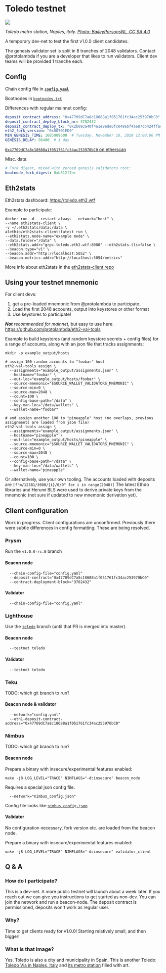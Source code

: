 # Toledo testnet

![](Toledo_metro_station.jpg)

*Toledo metro station, Naples, italy. [Photo: BaileyParsonsNL, CC SA 4.0](https://commons.wikimedia.org/wiki/File:Toledo_metro_station_(J).jpg)*

A temporary dev-net to test the first v1.0.0 client candidates.

The genesis validator set is split in 8 tranches of 2048 validators.
Contact @protolambda if you are a developer that likes to run validators.
Client dev teams will be provided 1 tranche each.

## Config

Chain config file in **[`config.yaml`](./config.yaml)**

Bootnodes in [`bootnodes.txt`](./bootnodes.txt)

Differences with regular mainnet config:
```yaml
deposit_contract_address: "0x47709dC7a8c18688a1f051761fc34ac253970bC0"
deposit_contract_deploy_block_nr: 3702432
deposit_contract_deploy_tx: "0x2b093a40f4e1e8ede6fc049abf4ae87cb424ffacca2e759aa05cfd1d3881ec99"
eth2_fork_version: "0x00701ED0"
MIN_GENESIS_TIME: 1605009600  # Tuesday, November 10, 2020 12:00:00 PM
GENESIS_DELAY: 86400  # 1 day
```

[`0x47709dC7a8c18688a1f051761fc34ac253970bC0` on etherscan](https://goerli.etherscan.io/address/0x47709dc7a8c18688a1f051761fc34ac253970bc0)

Misc. data:
```yaml
# Fork digest, mixed with zeroed genesis validators root: 
bootnode_fork_digest: 0xb812f7ec
```

## Eth2stats

Eth2stats dashboard: https://toledo.eth2.wtf

Example to participate:
```
docker run -d --restart always --network="host" \
--name eth2stats-client \
-v ~/.eth2stats/data:/data \
alethio/eth2stats-client:latest run \
--eth2stats.node-name="example node" \
--data.folder="/data" \
--eth2stats.addr="grpc.toledo.eth2.wtf:8080" --eth2stats.tls=false \
--beacon.type="v1" \
--beacon.addr="http://localhost:5052" \
--beacon.metrics-addr="http://localhost:5054/metrics"
```

More info about eth2stats in the [eth2stats-client repo](https://github.com/Alethio/eth2stats-client/blob/master/README.md)


## Using your testnet mnemonic

For client devs:
1. get a pre-loaded mnemonic from @protolambda to participate.
2. Load the first 2048 accounts, output into keystores or other format
3. Use keystores to participate!

*__Not__ recommended for mainnet*, but easy to use here: https://github.com/protolambda/eth2-val-tools

Example to build keystores (and random keystore secrets + config files) for a range of accounts,
 along with an json file that tracks assignments:

```shell script
mkdir -p example_output/hosts

# assign 100 random accounts to "foobar" host
eth2-val-tools assign \
  --assignments="example_output/assignments.json" \
  --hostname="foobar" \
  --out-loc="example_output/hosts/foobar" \
  --source-mnemonic="$SOURCE_WALLET_VALIDATORS_MNEMONIC" \
  --source-min=0 \
  --source-max=2048 \
  --count=100 \
  --config-base-path="/data" \
  --key-man-loc="/data/wallets" \
  --wallet-name="foobar"

# and assign another 100 to "pineapple" host (no overlaps, previous assignments are loaded from json file)
eth2-val-tools assign \
  --assignments="example_output/assignments.json" \
  --hostname="pineapple" \
  --out-loc="example_output/hosts/pineapple" \
  --source-mnemonic="$SOURCE_WALLET_VALIDATORS_MNEMONIC" \
  --source-min=0 \
  --source-max=2048 \
  --count=100 \
  --config-base-path="/data" \
  --key-man-loc="/data/wallets" \
  --wallet-name="pineapple"
```

Or alternatively, use your own tooling.
The accounts loaded with deposits are `[f"m/12381/3600/{i}/0/0" for i in range(2048)]`
The latest Ethdo libraries and Herumi BLS were used to derive private keys from the mnemonic (not sure if updated to new mnemonic derivation yet).


## Client configuration

Work in progress. Client configurations are unconfirmed.
Previously there were subtle differences in config formatting.
These are being resolved.


### Prysm

Run the `v1.0.0-rc.0` branch

#### Beacon node

```
  --chain-config-file="config.yaml"
  --deposit-contract="0x47709dC7a8c18688a1f051761fc34ac253970bC0"
  --contract-deployment-block="3702432"
```

#### Validator

```
  --chain-config-file="config.yaml"
```


### Lighthouse

Use the [`toledo`](https://github.com/sigp/lighthouse/pull/1874) branch (until that PR is merged into master).

#### Beacon node

```
  --testnet toledo
```

#### Validator
```
  --testnet toledo
```

### Teku

TODO: which git branch to run?

#### Beacon node & validator

```
  --network="config.yaml"
  --eth1-deposit-contract-address="0x47709dC7a8c18688a1f051761fc34ac253970bC0"
```

### Nimbus

TODO: which git branch to run?

#### Beacon node

Prepare a binary with insecure/experimental features enabled:
```shell script
make -j8 LOG_LEVEL="TRACE" NIMFLAGS="-d:insecure" beacon_node
```

Requires a special json config file.
```
  --network="nimbus_config.json"
```

Config file looks like [`nimbus_config.json`](./nimbus_config.json)

#### Validator

No configuration necessary, fork version etc. are loaded from the beacon node.

Prepare a binary with insecure/experimental features enabled:
```shell script
make -j8 LOG_LEVEL="TRACE" NIMFLAGS="-d:insecure" validator_client
```

## Q & A

### How do I participate?

This is a dev-net. A more public testnet will launch about a week later.
If you reach out we can give you instructions to get started as non-dev.
You can join the network and run a beacon-node.
The deposit contract is permissioned, deposits won't work as regular user.

### Why?

Time to get clients ready for v1.0.0! Starting relatively small, and then bigger!

### What is that image?

Yes, Toledo is also a city and municipality in Spain.
This is another Toledo: [Toledo Via in Naples, Italy](https://en.wikipedia.org/wiki/Via_Toledo) and [its metro station](https://en.wikipedia.org/wiki/Toledo_(Naples_Metro)) filled with art.
 

